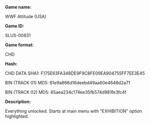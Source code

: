 **Game name:**

WWF Attitude (USA)

**Game ID:**

SLUS-00831

**Game format:**

CHD

**Hash:**

CHD DATA SHA1: F175E63FA348DE9F9C8FE09EA904755FF7EE3E45

BIN (TRACK 01) MD5: 61e9a866d16deebd49aa60e4648d2a71

BIN (TRACK 02) MD5: 65aea234c174ee35fb574d981fe3fc4f

**Description:**

Everything unlocked. Starts at main menu with "EXHIBITION" option highlighted.